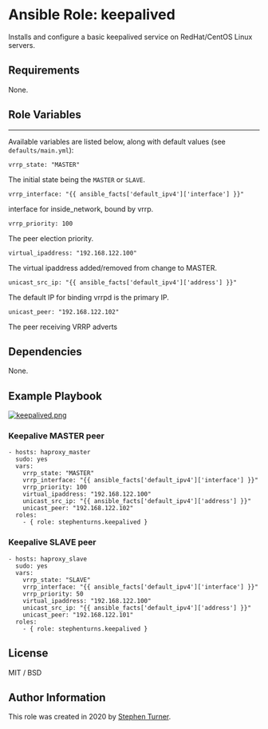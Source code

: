 # Ansible Role: keepalived

Installs and configure a basic keepalived service on RedHat/CentOS Linux servers.

## Requirements

None.

## Role Variables
--------------

Available variables are listed below, along with default values (see `defaults/main.yml`):

    vrrp_state: "MASTER"

The initial state being the `MASTER` or `SLAVE`. 

    vrrp_interface: "{{ ansible_facts['default_ipv4']['interface'] }}"

interface for inside_network, bound by vrrp.

    vrrp_priority: 100

The peer election priority.

    virtual_ipaddress: "192.168.122.100"

The virtual ipaddress added/removed from change to MASTER.

    unicast_src_ip: "{{ ansible_facts['default_ipv4']['address'] }}"

The default IP for binding vrrpd is the primary IP.

    unicast_peer: "192.168.122.102"

The peer receiving VRRP adverts

## Dependencies

None.

## Example Playbook 
[![keepalived.png](https://i.postimg.cc/c18zvcRV/keepalived.png)](https://postimg.cc/mhBjqC6w)
### Keepalive MASTER peer

    - hosts: haproxy_master
      sudo: yes
      vars:
        vrrp_state: "MASTER"
        vrrp_interface: "{{ ansible_facts['default_ipv4']['interface'] }}"
        vrrp_priority: 100
        virtual_ipaddress: "192.168.122.100"
        unicast_src_ip: "{{ ansible_facts['default_ipv4']['address'] }}"
        unicast_peer: "192.168.122.102"
      roles:
        - { role: stephenturns.keepalived }
### Keepalive SLAVE peer

    - hosts: haproxy_slave
      sudo: yes
      vars:
        vrrp_state: "SLAVE"
        vrrp_interface: "{{ ansible_facts['default_ipv4']['interface'] }}"
        vrrp_priority: 50
        virtual_ipaddress: "192.168.122.100"
        unicast_src_ip: "{{ ansible_facts['default_ipv4']['address'] }}"
        unicast_peer: "192.168.122.101"
      roles:
        - { role: stephenturns.keepalived }

## License

MIT / BSD

## Author Information

This role was created in 2020 by [Stephen Turner](https://github.com/stephenturns).
